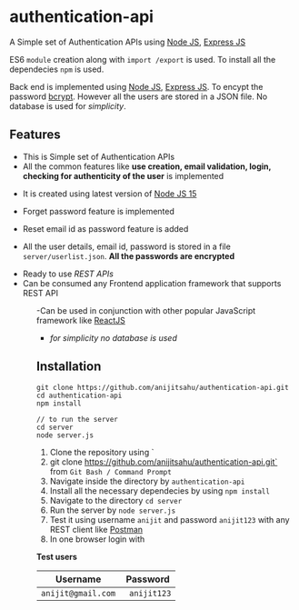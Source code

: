 # authentication-api
A Simple set of Authentication APIs using [Node JS](https://nodejs.org/docs/latest-v15.x/api/), [Express JS](https://expressjs.com/en/api.html)

ES6 `module` creation along with `import /export` is used. To install all the dependecies `npm` is used.

Back end is implemented using [Node JS](https://nodejs.org/docs/latest-v15.x/api/), [Express JS](https://expressjs.com/en/api.html). To encypt the password [bcrypt](https://www.npmjs.com/package/bcrypt). However all the users are stored in a JSON file. No database is used for *simplicity*.


## Features
<ul>
 <li> This is Simple set of Authentication APIs </li> 
  <li> All the common features like <strong>use creation, email validation, login, checking for authenticity of the user</strong> is implemented</li>
</ul>

- It is created using latest version of [Node JS 15](https://nodejs.org/docs/latest-v15.x/api/)
- Forget password feature is implemented
- Reset email id as password feature is added

- All the user details, email id, password is stored in a file `server/userlist.json`. **All the passwords are encrypted** 

<ul>
  <li>Ready to use <i>REST APIs</i> </li>
 <li>Can be consumed any Frontend application framework that supports REST API</li> <ul>
  
  -Can be used in conjunction with other popular JavaScript framework like [ReactJS](https://reactjs.org/)
  - *for simplicity no database is used*


## Installation

```git
git clone https://github.com/anijitsahu/authentication-api.git
cd authentication-api
npm install
 
// to run the server
cd server
node server.js
```

1. Clone the repository using `
2. git clone https://github.com/anijitsahu/authentication-api.git` from `Git Bash / Command Prompt`
4. Navigate inside the directory by `authentication-api`
5. Install all the necessary dependecies by using `npm install` 
6. Navigate to the directory `cd server`
7. Run the server by `node server.js`
8. Test it using username `anijit` and password `anijit123` with any REST client like [Postman](https://www.postman.com/)
9. In one browser login with 


**Test users**


Username | Password
---    | ---
` anijit@gmail.com ` | ` anijit123`
